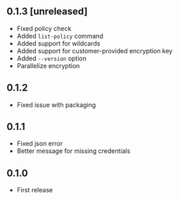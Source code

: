 ## 0.1.3 [unreleased]

- Fixed policy check
- Added `list-policy` command
- Added support for wildcards
- Added support for customer-provided encryption key
- Added `--version` option
- Parallelize encryption

## 0.1.2

- Fixed issue with packaging

## 0.1.1

- Fixed json error
- Better message for missing credentials

## 0.1.0

- First release
